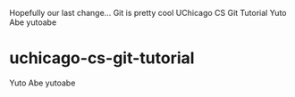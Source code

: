 Hopefully our last change...
Git is pretty cool
UChicago CS Git Tutorial
Yuto Abe yutoabe
# uchicago-cs-git-tutorial
Yuto Abe yutoabe

